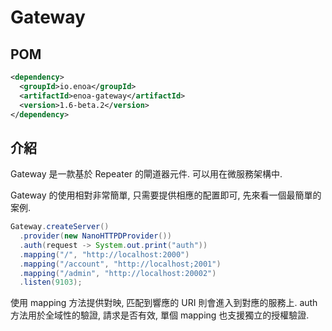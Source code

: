 
# Gateway

## POM

```xml
<dependency>
  <groupId>io.enoa</groupId>
  <artifactId>enoa-gateway</artifactId>
  <version>1.6-beta.2</version>
</dependency>
```

## 介紹

Gateway 是一款基於 Repeater 的閘道器元件. 可以用在微服務架構中.


Gateway 的使用相對非常簡單, 只需要提供相應的配置即可, 先來看一個最簡單的案例.


```java
Gateway.createServer()
  .provider(new NanoHTTPDProvider())
  .auth(request -> System.out.print("auth"))
  .mapping("/", "http://localhost:2000")
  .mapping("/account", "http://localhost;2001")
  .mapping("/admin", "http://localhost:20002")
  .listen(9103);
```

使用 mapping 方法提供對映, 匹配到響應的 URI 則會進入到對應的服務上. auth 方法用於全域性的驗證, 請求是否有效, 單個 mapping 也支援獨立的授權驗證.


